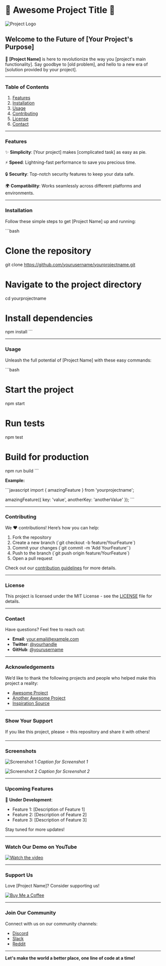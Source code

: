 
# 🚀 **Awesome Project Title** 🚀

![Project Logo](https://placekitten.com/600/200)

## **Welcome to the Future of [Your Project's Purpose]**

🌟 **[Project Name]** is here to revolutionize the way you [project's main functionality]. Say goodbye to [old problem], and hello to a new era of [solution provided by your project].

---

### **Table of Contents**

1. [Features](#features)
2. [Installation](#installation)
3. [Usage](#usage)
4. [Contributing](#contributing)
5. [License](#license)
6. [Contact](#contact)

---

### **Features**

✨ **Simplicity**: [Your project] makes [complicated task] as easy as pie.

⚡ **Speed**: Lightning-fast performance to save you precious time.

🔒 **Security**: Top-notch security features to keep your data safe.

🌍 **Compatibility**: Works seamlessly across different platforms and environments.

---

### **Installation**

Follow these simple steps to get [Project Name] up and running:

\`\`\`bash
# Clone the repository
git clone https://github.com/yourusername/yourprojectname.git

# Navigate to the project directory
cd yourprojectname

# Install dependencies
npm install
\`\`\`

---

### **Usage**

Unleash the full potential of [Project Name] with these easy commands:

\`\`\`bash
# Start the project
npm start

# Run tests
npm test

# Build for production
npm run build
\`\`\`

**Example:**

\`\`\`javascript
import { amazingFeature } from 'yourprojectname';

amazingFeature({
  key: 'value',
  anotherKey: 'anotherValue'
});
\`\`\`

---

### **Contributing**

We ❤️ contributions! Here’s how you can help:

1. Fork the repository
2. Create a new branch (\`git checkout -b feature/YourFeature\`)
3. Commit your changes (\`git commit -m 'Add YourFeature'\`)
4. Push to the branch (\`git push origin feature/YourFeature\`)
5. Open a pull request

Check out our [contribution guidelines](CONTRIBUTING.md) for more details.

---

### **License**

This project is licensed under the MIT License - see the [LICENSE](LICENSE) file for details.

---

### **Contact**

Have questions? Feel free to reach out:

- **Email**: [your.email@example.com](mailto:your.email@example.com)
- **Twitter**: [@yourhandle](https://twitter.com/yourhandle)
- **GitHub**: [@yourusername](https://github.com/yourusername)

---

### **Acknowledgements**

We’d like to thank the following projects and people who helped make this project a reality:

- [Awesome Project](https://github.com/awesome/project)
- [Another Awesome Project](https://github.com/another/awesome)
- [Inspiration Source](https://inspiration.example.com)

---

### **Show Your Support**

If you like this project, please ⭐️ this repository and share it with others!

---

### **Screenshots**

![Screenshot 1](https://placekitten.com/800/400)
*Caption for Screenshot 1*

![Screenshot 2](https://placekitten.com/800/400)
*Caption for Screenshot 2*

---

### **Upcoming Features**

🚧 **Under Development**:

- Feature 1: [Description of Feature 1]
- Feature 2: [Description of Feature 2]
- Feature 3: [Description of Feature 3]

Stay tuned for more updates!

---

### **Watch Our Demo on YouTube**

[![Watch the video](https://img.youtube.com/vi/yourvideoid/maxresdefault.jpg)](https://www.youtube.com/watch?v=yourvideoid)

---

### **Support Us**

Love [Project Name]? Consider supporting us!

[![Buy Me a Coffee](https://www.buymeacoffee.com/assets/img/custom_images/orange_img.png)](https://www.buymeacoffee.com/yourusername)

---

### **Join Our Community**

Connect with us on our community channels:

- [Discord](https://discord.gg/yourinvite)
- [Slack](https://slack.com/yourworkspace)
- [Reddit](https://www.reddit.com/r/yourproject)

---

**Let's make the world a better place, one line of code at a time!**
